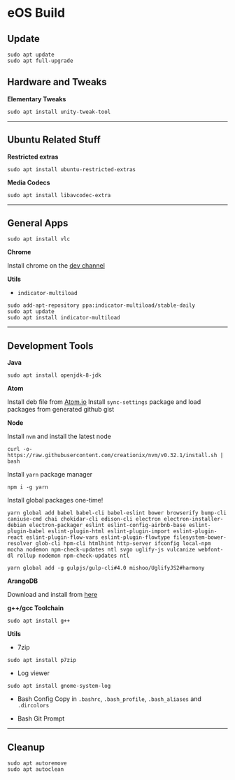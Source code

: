 # eOS Build

## Update

```shell
sudo apt update
sudo apt full-upgrade
```

## Hardware and Tweaks

**Elementary Tweaks**

```shell
sudo apt install unity-tweak-tool
```

---

## Ubuntu Related Stuff

**Restricted extras**

```shell
sudo apt install ubuntu-restricted-extras
```

**Media Codecs**

```shell
sudo apt install libavcodec-extra
```

---

## General Apps

```shell
sudo apt install vlc
```

**Chrome**

Install chrome on the [dev channel](https://www.google.com/chrome/browser/desktop/index.html?platform=linux&extra=devchannel)

**Utils**

-   `indicator-multiload`

```shell
sudo add-apt-repository ppa:indicator-multiload/stable-daily
sudo apt update
sudo apt install indicator-multiload
```

---

## Development Tools

**Java**

```shell
sudo apt install openjdk-8-jdk
```

**Atom**

Install deb file from [Atom.io](https://atom.io/)
Install `sync-settings` package and load packages from generated github gist

**Node**

Install `nvm` and install the latest node

```shell
curl -o- https://raw.githubusercontent.com/creationix/nvm/v0.32.1/install.sh | bash
```
Install `yarn` package manager
```shell
npm i -g yarn
```

Install global packages one-time!

```shell
yarn global add babel babel-cli babel-eslint bower browserify bump-cli caniuse-cmd chai chokidar-cli edison-cli electron electron-installer-debian electron-packager eslint eslint-config-airbnb-base eslint-plugin-babel eslint-plugin-html eslint-plugin-import eslint-plugin-react eslint-plugin-flow-vars eslint-plugin-flowtype filesystem-bower-resolver glob-cli hpm-cli htmlhint http-server ifconfig local-npm mocha nodemon npm-check-updates ntl svgo uglify-js vulcanize webfont-dl rollup nodemon npm-check-updates ntl
```
```
yarn global add -g gulpjs/gulp-cli#4.0 mishoo/UglifyJS2#harmony
```

**ArangoDB**

Download and install from [here](https://www.arangodb.com/download/)

**g++/gcc Toolchain**

```shell
sudo apt install g++
```

**Utils**

-   7zip

```shell
sudo apt install p7zip
```

-   Log viewer

```shell
sudo apt install gnome-system-log
```

-   Bash Config
Copy in `.bashrc`, `.bash_profile`, `.bash_aliases` and `.dircolors`

-   Bash Git Prompt

---

## Cleanup

```shell
sudo apt autoremove
sudo apt autoclean
```
